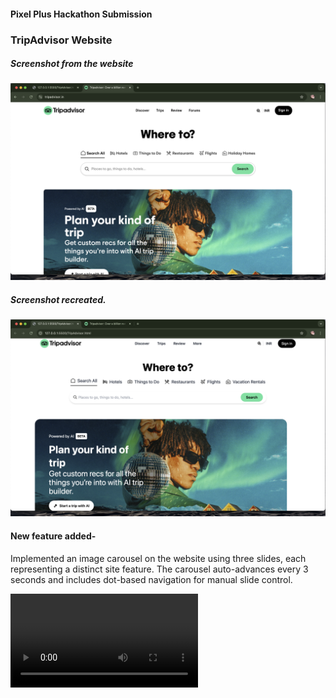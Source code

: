 #### Pixel Plus Hackathon Submission

### TripAdvisor Website

##### Screenshot from the website

![alt text](<Screenshot 2025-04-19 at 1.20.47 PM.png>)

##### Screenshot recreated.

![alt text](<Screenshot 2025-04-19 at 1.27.22 PM.png>)

#### New feature added-

Implemented an image carousel on the website using three slides, each representing a distinct site feature. The carousel auto-advances every 3 seconds and includes dot-based navigation for manual slide control.

<video controls src="Screen Recording 2025-04-19 at 1.43.05 PM.mov" title="Title"></video>
